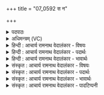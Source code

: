 +++
title = "07_0592 स न"

+++
<details><summary>पदपाठः</summary>

सः꣢। नः꣣। इ꣡न्द्रा꣢꣯य। य꣡ज्य꣢꣯वे। व꣡रु꣢꣯णाय। म꣣रु꣡द्भ्यः꣢। व꣣रिवोवि꣢त्। व꣣रिवः। वि꣢त्। प꣡रि꣢꣯स्र꣣व। ५९२।
</details>

<details><summary>अधिमन्त्रम् (VC)</summary>

- पवमानः सोमः
- अमहीयुराङ्गिरसः
- गायत्री
- षड्जः
- आरण्यं काण्डम्
</details>

<details><summary>हिन्दी : आचार्य रामनाथ वेदालंकार - विषयः</summary>

अगले दो मन्त्रों का पवमान सोम देवता है। इस मन्त्र में परमात्मा और राजा को कहा जा रहा है।
</details>

<details><summary>हिन्दी : आचार्य रामनाथ वेदालंकार - पदार्थः</summary>

पदार्थान्वय -  प्रथम—अध्यात्म-पक्ष में। हे पवमान सोम अर्थात् सर्वोत्पादक, सकल ऐश्वर्य के अधिपति, रसमय, पवित्रतादायक परमात्मन् ! (सः) सुप्रसिद्ध आप (नः) हमारे (यज्यवे) देह-रूप यज्ञ के सञ्चालक (इन्द्राय) जीवात्मा के लिए, (वरुणाय) श्रेष्ठ संकल्पों का वरण करनेवाले मन के लिए और (मरुद्भ्यः) प्राणों के लिए (वरिवोवित्) उनके बलरूप ऐश्वर्य के प्राप्त करानेवाले होकर (परिस्रव) हृदय में सञ्चार करो ॥ द्वितीय—राष्ट्र-परक। हे पवमान सोम अर्थात् सब राज्याधिकारियों को अपने-अपने कर्तव्य कर्मों में प्रेरित करने तथा उनके दोषों को दूर कर पवित्रता देनेवाले राजन् ! (सः) वह प्रजाओं द्वारा राजा के पद पर अभिषिक्त किये हुए आप (नः) हमारे (यज्यवे) राष्ट्र-यज्ञ के कर्ता (इन्द्राय) सेनाध्यक्ष के लिए, (वरुणाय) असत्याचरण करनेवालों को बन्धन में बाँधनेवाले कारागार-अधिकारी के लिए और (मरुद्भ्यः) योद्धा सैनिकों के लिए (वरिवोवित्) देने योग्य उचित वेतनरूप धन के प्राप्त करानेवाले होकर (परिस्रव) राष्ट्र में सञ्चार करो ॥७॥
</details>

<details><summary>हिन्दी : आचार्य रामनाथ वेदालंकार - भावार्थः</summary>

भावार्थ -  परमेश्वर कृपा करके हमारे आत्मा, मन, प्राण, इन्द्रिय आदि को शरीर-राज्य चलाने का बलरूप धन और राजा नियुक्त राज्याधिकारियों को देय वेतनरूप धन सदा देता रहे। जो राजा अन्याय से सेवकों को वेतन से वंचित करता है, उसके प्रति वे पूर्णतः विद्रोह कर देते हैं ॥७॥
</details>

<details><summary>संस्कृत : आचार्य रामनाथ वेदालंकार - विषयः</summary>

अथ द्वयोः पवमानः सोमो देवता। अत्र परमात्मानं राजानं चाह।
</details>

<details><summary>संस्कृत : आचार्य रामनाथ वेदालंकार - पदार्थः</summary>

पदार्थान्वय -  प्रथमः—अध्यात्मपरः। हे पवमान सोम सर्वोत्पादक समग्रैश्वर्याधिपते रसमय पवित्रतादायक परमात्मन् ! (सः) सुप्रसिद्धः त्वम् (नः) अस्माकम् (यज्यवे) देहयज्ञसञ्चालकाय (इन्द्राय) जीवात्मने, (वरुणाय) सत्संकल्पानां वरणकर्त्रे मनसे, (मरुद्भ्यः) प्राणेभ्यश्च (वरिवोवित्) तत्तद्बलरूपस्य ऐश्वर्यस्य लम्भकः सन्। वरिवः इति धननाम। निघं० २।१०। (परिस्रव) हृदये प्रवहस्व, सञ्चरेत्यर्थः ॥ अथ द्वितीयः—राष्ट्रपरः। हे पवमान सोम सर्वेषां राज्याधिकारिणां स्वस्वकर्तव्यकर्मसु प्रेरक तदीयदोषाणां हरणेन पवित्रतादायक राजन् ! (सः) प्रजाभिः राजपदेऽभिषिक्तः त्वम् (नः) अस्माकम् (यज्यवे) राष्ट्रयज्ञस्य यष्ट्रे (इन्द्राय) सेनाध्यक्षाय, (वरुणाय) अनृताचारिणां पाशबन्धकाय कारागाराधिकारिणे। अनृते खलु वै क्रियमाणे वरुणो गृह्णाति। तै० ब्रा० १।७।२।६ इति श्रुतेः। (मरुद्भ्यः) योद्धृभ्यः सैनिकेभ्यश्च (वरिवोवित्) समुचितवेतनरूपस्य धनस्य लम्भकः सन् (परिस्रव) राष्ट्रे सञ्चर ॥७॥२
</details>

<details><summary>संस्कृत : आचार्य रामनाथ वेदालंकार - भावार्थः</summary>

भावार्थ -  परमेश्वरः कृपयाऽस्माकमात्ममनःप्राणेन्द्रियादिभ्यः शरीरराज्य- निर्वहणशक्तिरूपं धनं, राजा च नियुक्तेभ्यो राज्याधिकारिभ्यो देयवेतनरूपं धनं सर्वदा प्रयच्छेत्। यो नृपतिरन्यायेन सेवकान् वेतनाद् वञ्चयते तं ते सर्वात्मनाभिद्रुह्यन्ति ॥७॥
</details>

<details><summary>संस्कृत : आचार्य रामनाथ वेदालंकार - पादटिप्पनी</summary>

टिप्पनी -   १. ऋ० ९।६१।१२, य० २६।१७ ऋषिः महीयवः, साम० ६७३। २. दयानन्दर्षिर्मन्त्रमिमं यजुर्भाष्ये विद्वत्पक्षे व्याख्यातवान्।
</details>